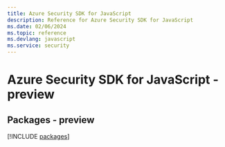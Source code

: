 ```yaml
---
title: Azure Security SDK for JavaScript
description: Reference for Azure Security SDK for JavaScript
ms.date: 02/06/2024
ms.topic: reference
ms.devlang: javascript
ms.service: security
---
```

# Azure Security SDK for JavaScript - preview
## Packages - preview
[!INCLUDE [packages](security-index.md)]